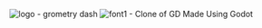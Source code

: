 ![logo - grometry dash](https://github.com/yuckdevchan/GDClone/assets/60288171/f2fec8dc-9715-4fd6-99b2-adcb55ba17f7)
![font1 - Clone of GD Made Using Godot](https://github.com/yuckdevchan/GDClone/assets/60288171/49077b2a-5cdb-478c-87de-fa4f76f23215)
